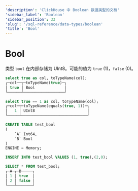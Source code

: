 ```yaml
---
'description': 'ClickHouse 中 Boolean 数据类型的文档'
'sidebar_label': 'Boolean'
'sidebar_position': 33
'slug': '/sql-reference/data-types/boolean'
'title': 'Bool'
---
```



# Bool

类型 `bool` 在内部存储为 UInt8。可能的值为 `true` (1)，`false` (0)。

```sql
select true as col, toTypeName(col);
┌─col──┬─toTypeName(true)─┐
│ true │ Bool             │
└──────┴──────────────────┘

select true == 1 as col, toTypeName(col);
┌─col─┬─toTypeName(equals(true, 1))─┐
│   1 │ UInt8                       │
└─────┴─────────────────────────────┘
```

```sql
CREATE TABLE test_bool
(
    `A` Int64,
    `B` Bool
)
ENGINE = Memory;

INSERT INTO test_bool VALUES (1, true),(2,0);

SELECT * FROM test_bool;
┌─A─┬─B─────┐
│ 1 │ true  │
│ 2 │ false │
└───┴───────┘
```
